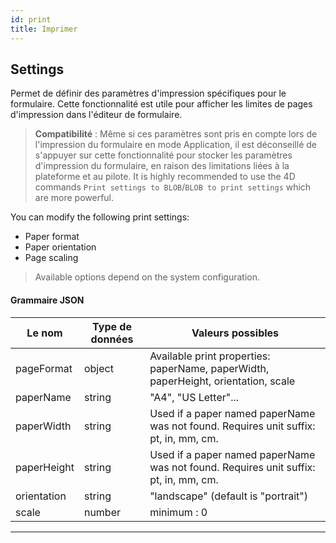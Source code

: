 ```yaml
---
id: print
title: Imprimer
---
```



## Settings

Permet de définir des paramètres d'impression spécifiques pour le formulaire. Cette fonctionnalité est utile pour afficher les limites de pages d'impression dans l'éditeur de formulaire.

> **Compatibilité** : Même si ces paramètres sont pris en compte lors de l'impression du formulaire en mode Application, il est déconseillé de s'appuyer sur cette fonctionnalité pour stocker les paramètres d'impression du formulaire, en raison des limitations liées à la plateforme et au pilote. It is highly recommended to use the 4D commands `Print settings to BLOB`/`BLOB to print settings` which are more powerful.

You can modify the following print settings:

*   Paper format
*   Paper orientation
*   Page scaling


> Available options depend on the system configuration.




#### Grammaire JSON

| Le nom      | Type de données | Valeurs possibles                                                                    |
| ----------- | --------------- | ------------------------------------------------------------------------------------ |
| pageFormat  | object          | Available print properties: paperName, paperWidth, paperHeight, orientation, scale   |
| paperName   | string          | "A4", "US Letter"...                                                                 |
| paperWidth  | string          | Used if a paper named paperName was not found. Requires unit suffix: pt, in, mm, cm. |
| paperHeight | string          | Used if a paper named paperName was not found. Requires unit suffix: pt, in, mm, cm. |
| orientation | string          | "landscape" (default is "portrait")                                                  |
| scale       | number          | minimum : 0                                                                          |


---








